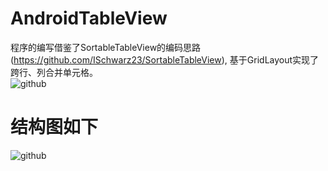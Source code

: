 # AndroidTableView
程序的编写借鉴了SortableTableView的编码思路(https://github.com/ISchwarz23/SortableTableView), 基于GridLayout实现了跨行、列合并单元格。<br>
![github](https://github.com/WJKCharlie/AndroidTableView/raw/master/screenshot/device-2017-04-05-153057.gif)

# 结构图如下
![github](https://github.com/WJKCharlie/AndroidTableView/raw/master/screenshot/1.png)
